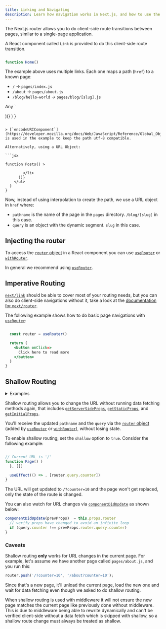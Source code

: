 ```yaml
---
title: Linking and Navigating
description: Learn how navigation works in Next.js, and how to use the Link Component and `useRouter` hook.
---
```


The Next.js router allows you to do client-side route transitions between pages, similar to a single-page application.

A React component called `Link` is provided to do this client-side route transition.

```jsx

function Home()

```

The example above uses multiple links. Each one maps a path (`href`) to a known page:

- `/` → `pages/index.js`
- `/about` → `pages/about.js`
- `/blog/hello-world` → `pages/blog/[slug].js`

Any `

</li>
))}
</ul>
)
}

````

> [`encodeURIComponent`](https://developer.mozilla.org/docs/Web/JavaScript/Reference/Global_Objects/encodeURIComponent) is used in the example to keep the path utf-8 compatible.

Alternatively, using a URL Object:

```jsx

function Posts() >

        </li>
      ))}
    </ul>
  )
}

````

Now, instead of using interpolation to create the path, we use a URL object in `href` where:

- `pathname` is the name of the page in the `pages` directory. `/blog/[slug]` in this case.
- `query` is an object with the dynamic segment. `slug` in this case.

## Injecting the router

To access the [`router` object](/docs/pages/api-reference/functions/use-router#router-object) in a React component you can use [`useRouter`](/docs/pages/api-reference/functions/use-router) or [`withRouter`](/docs/pages/api-reference/functions/use-router#withrouter).

In general we recommend using [`useRouter`](/docs/pages/api-reference/functions/use-router).

## Imperative Routing

[`next/link`](/docs/pages/api-reference/components/link) should be able to cover most of your routing needs, but you can also do client-side navigations without it, take a look at the [documentation for `next/router`](/docs/pages/api-reference/functions/use-router).

The following example shows how to do basic page navigations with [`useRouter`](/docs/pages/api-reference/functions/use-router):

```jsx

  const router = useRouter()

  return (
    <button onClick=>
      Click here to read more
    </button>
  )
}
```

## Shallow Routing

<details>
  <summary>Examples</summary>

- [Shallow Routing](https://github.com/vercel/next.js/tree/canary/examples/with-shallow-routing)

</details>

Shallow routing allows you to change the URL without running data fetching methods again, that includes [`getServerSideProps`](/docs/pages/building-your-application/data-fetching/get-server-side-props), [`getStaticProps`](/docs/pages/building-your-application/data-fetching/get-static-props), and [`getInitialProps`](/docs/pages/api-reference/functions/get-initial-props).

You'll receive the updated `pathname` and the `query` via the [`router` object](/docs/pages/api-reference/functions/use-router#router-object) (added by [`useRouter`](/docs/pages/api-reference/functions/use-router) or [`withRouter`](/docs/pages/api-reference/functions/use-router#withrouter)), without losing state.

To enable shallow routing, set the `shallow` option to `true`. Consider the following example:

```jsx

// Current URL is '/'
function Page() )
  }, [])

  useEffect(() => , [router.query.counter])
}

```

The URL will get updated to `/?counter=10` and the page won't get replaced, only the state of the route is changed.

You can also watch for URL changes via [`componentDidUpdate`](https://react.dev/reference/react/Component#componentdidupdate) as shown below:

```jsx
componentDidUpdate(prevProps)  = this.props.router
  // verify props have changed to avoid an infinite loop
  if (query.counter !== prevProps.router.query.counter)
}
```

### Caveats

Shallow routing **only** works for URL changes in the current page. For example, let's assume we have another page called `pages/about.js`, and you run this:

```js
router.push('/?counter=10', '/about?counter=10');
```

Since that's a new page, it'll unload the current page, load the new one and wait for data fetching even though we asked to do shallow routing.

When shallow routing is used with middleware it will not ensure the new page matches the current page like previously done without middleware. This is due to middleware being able to rewrite dynamically and can't be verified client-side without a data fetch which is skipped with shallow, so a shallow route change must always be treated as shallow.
